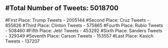 #Total Number of Tweets: 5018700 
---
#First Place: Trump Tweets - 2005144
#Second Place: Cruz Tweets - 855826
#Third Place: Clinton Tweets - 575865
#Fourth Place: Rubio Tweets - 508460
#Fifth Place: Jeb! Tweets - 453292
#Sixth Place: Sanders Tweets - 329349
#Seventh Place: Carson Tweets - 153557
#Last Place: Kasich Tweets - 137207
